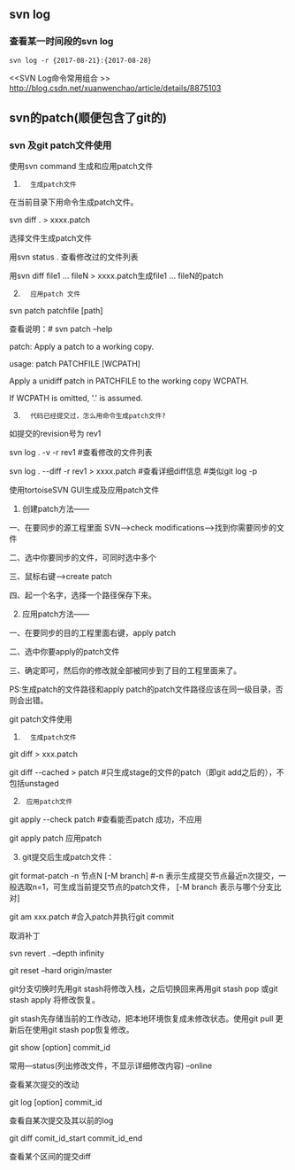 

## svn log

### 查看某一时间段的svn log
```
svn log -r {2017-08-21}:{2017-08-28}
```
<<SVN Log命令常用组合 >>
http://blog.csdn.net/xuanwenchao/article/details/8875103


## svn的patch(顺便包含了git的)
### svn 及git patch文件使用

使用svn command 生成和应用patch文件

1)       生成patch文件

在当前目录下用命令生成patch文件。

svn diff . > xxxx.patch

选择文件生成patch文件

用svn status . 查看修改过的文件列表 

用svn diff file1 … fileN > xxxx.patch生成file1 … fileN的patch

 

2)       应用patch 文件 

svn patch patchfile [path]

查看说明：# svn patch –help

patch: Apply a patch to a working copy.

usage: patch PATCHFILE [WCPATH]

Apply a unidiff patch in PATCHFILE to the working copy WCPATH.

  If WCPATH is omitted, '.' is assumed.

 

3)       代码已经提交过，怎么用命令生成patch文件?

如提交的revision号为 rev1

svn log . -v -r rev1  #查看修改的文件列表 

svn log . --diff -r rev1 > xxxx.patch  #查看详细diff信息  #类似git log -p



 
使用tortoiseSVN GUI生成及应用patch文件


1) 创建patch方法——

一、在要同步的源工程里面 SVN——>check modifications——>找到你需要同步的文件

二、选中你要同步的文件，可同时选中多个

三、鼠标右键——>create patch

四、起一个名字，选择一个路径保存下来。



2) 应用patch方法——

一、在要同步的目的工程里面右键，apply patch

二、选中你要apply的patch文件

三、确定即可，然后你的修改就全部被同步到了目的工程里面来了。

 

PS:生成patch的文件路径和apply patch的patch文件路径应该在同一级目录，否则会出错。



 
git patch文件使用

1)       生成patch文件

git diff > xxx.patch

git diff --cached > patch  #只生成stage的文件的patch（即git add之后的），不包括unstaged

 

2)      应用patch文件

git apply --check patch   #查看能否patch 成功，不应用

git apply patch  应用patch

 

3)    git提交后生成patch文件：

git format-patch -n  节点N  [-M branch]  #-n  表示生成提交节点最近n次提交，一般选取n=1，可生成当前提交节点的patch文件， [-M branch 表示与哪个分支比对]

git am xxx.patch  #合入patch并执行git commit


取消补丁

svn revert . –depth infinity

git reset –hard origin/master

 
 
git分支切换时先用git stash将修改入栈，之后切换回来再用git stash pop 或git stash apply 将修改恢复。

git stash先存储当前的工作改动，把本地环境恢复成未修改状态。使用git pull 更新后在使用git stash pop恢复修改。



git show [option] commit_id

常用—status(列出修改文件，不显示详细修改内容)  –online

查看某次提交的改动

 

git log [option] commit_id

查看自某次提交及其以前的log

 

git diff comit_id_start commit_id_end

查看某个区间的提交diff 


